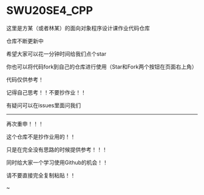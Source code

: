 # SWU20SE4_CPP

这里是方某（或者林某）的面向对象程序设计课作业代码仓库

仓库不断更新中

希望大家可以花一分钟时间给我们点个star

你也可以将代码fork到自己的仓库进行使用（Star和Fork两个按钮在页面右上角）

代码仅供参考！

记得自己思考！！不要抄作业！！

有疑问可以在issues里面问我们

--------------------------------------------------

再次重申！！！

这个仓库不是抄作业用的！！

只是在完全没有思路的时候提供参考！！！

同时给大家一个学习使用Github的机会！！

请不要直接完全复制粘贴！！

~

